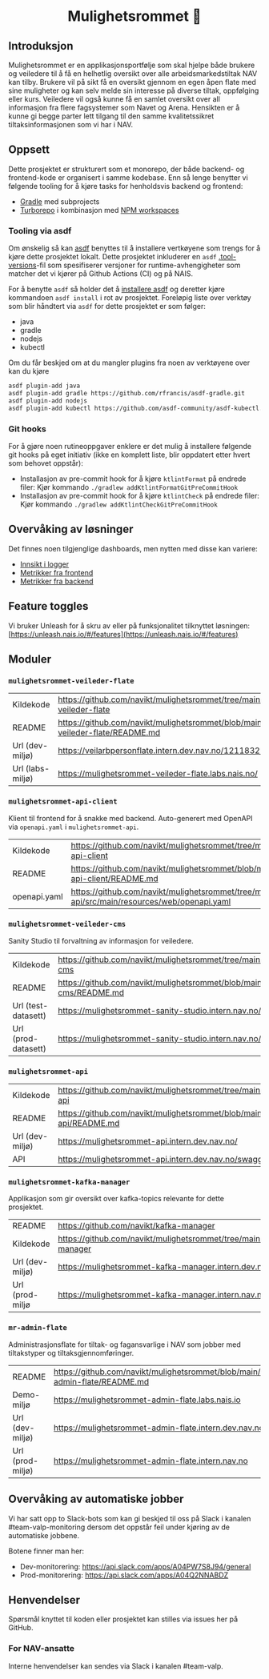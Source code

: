 <h1 align="center">Mulighetsrommet 🎯</h1>

## Introduksjon

Mulighetsrommet er en applikasjonsportfølje som skal hjelpe både brukere og veiledere til å få en helhetlig oversikt
over alle arbeidsmarkedstiltak NAV kan tilby.
Brukere vil på sikt få en oversikt gjennom en egen åpen flate med sine muligheter og kan selv melde sin interesse på
diverse tiltak, oppfølging eller kurs.
Veiledere vil også kunne få en samlet oversikt over all informasjon fra flere fagsystemer som Navet og Arena.
Hensikten er å kunne gi begge parter lett tilgang til den samme kvalitetssikret tiltaksinformasjonen som vi har i NAV.

## Oppsett

Dette prosjektet er strukturert som et monorepo, der både backend- og frontend-kode er organisert i samme kodebase.
Enn så lenge benytter vi følgende tooling for å kjøre tasks for henholdsvis backend og frontend:

- [Gradle](https://gradle.org/) med subprojects
- [Turborepo](https://turborepo.org/) i kombinasjon med [NPM workspaces](https://turborepo.org/)

### Tooling via asdf

Om ønskelig så kan [asdf](https://asdf-vm.com/) benyttes til å installere vertkøyene som trengs for å kjøre dette prosjektet lokalt.
Dette prosjektet inkluderer en `asdf` [.tool-versions](https://asdf-vm.com/manage/configuration.html#tool-versions)-fil som spesifiserer versjoner for runtime-avhengigheter som matcher det vi kjører på Github Actions (CI) og på NAIS.

For å benytte `asdf` så holder det å [installere asdf](https://asdf-vm.com/guide/getting-started.html) og deretter kjøre kommandoen `asdf install` i rot av prosjektet.
Foreløpig liste over verktøy som blir håndtert via `asdf` for dette prosjektet er som følger:

- java
- gradle
- nodejs
- kubectl

Om du får beskjed om at du mangler plugins fra noen av verktøyene over kan du kjøre

```bash
asdf plugin-add java
asdf plugin-add gradle https://github.com/rfrancis/asdf-gradle.git
asdf plugin-add nodejs
asdf plugin-add kubectl https://github.com/asdf-community/asdf-kubectl.git
```

### Git hooks

For å gjøre noen rutineoppgaver enklere er det mulig å installere følgende git hooks på eget initiativ (ikke en komplett
liste, blir oppdatert etter hvert som behovet oppstår):

- Installasjon av pre-commit hook for å kjøre `ktlintFormat` på endrede filer: Kjør
  kommando `./gradlew addKtlintFormatGitPreCommitHook`
- Installasjon av pre-commit hook for å kjøre `ktlintCheck` på endrede filer: Kjør
  kommando `./gradlew addKtlintCheckGitPreCommitHook`

## Overvåking av løsninger

Det finnes noen tilgjenglige dashboards, men nytten med disse kan variere:

- [Innsikt i logger](<https://logs.adeo.no/app/dashboards#/view/6927d260-00ed-11ed-9b1a-4723a5e7a9db?_g=(filters:!(),refreshInterval:(pause:!t,value:0),time:(from:now-15m,to:now))>)
- [Metrikker fra frontend](<https://logs.adeo.no/app/dashboards#/view/b9e91b00-01ba-11ed-9b1a-4723a5e7a9db?_a=(viewMode:edit)&_g=(filters:!(),refreshInterval:(pause:!t,value:0),time:(from:now-15m,to:now))>)
- [Metrikker fra backend](https://grafana.nais.io/d/8W2DNq6nk/mulighetsrommet-api?orgId=1&refresh=5m&var-datasource=prod-gcp&var-duration=30m&var-team=team-mulighetsrommet&from=now-15m&to=now)

## Feature toggles

Vi bruker Unleash for å skru av eller på funksjonalitet tilknyttet
løsningen: [https://unleash.nais.io/#/features](https://unleash.nais.io/#/features)

## Moduler

### `mulighetsrommet-veileder-flate`

| |                                                                                                         |
|------------------|---------------------------------------------------------------------------------------------------------|
| Kildekode        | <https://github.com/navikt/mulighetsrommet/tree/main/frontend/mulighetsrommet-veileder-flate>           |
| README           | <https://github.com/navikt/mulighetsrommet/blob/main/frontend/mulighetsrommet-veileder-flate/README.md> |
| Url (dev-miljø)  | <https://veilarbpersonflate.intern.dev.nav.no/12118323058>                                              |
| Url (labs-miljø) | <https://mulighetsrommet-veileder-flate.labs.nais.no/>                                                  |

### `mulighetsrommet-api-client`

Klient til frontend for å snakke med backend. Auto-generert med OpenAPI via `openapi.yaml` i `mulighetsrommet-api`.

| | |
| --------------- | ----------------------------------------------------------------------------------- |
| Kildekode | <https://github.com/navikt/mulighetsrommet/tree/main/frontend/mulighetsrommet-api-client> |
| README | <https://github.com/navikt/mulighetsrommet/blob/main/frontend/mulighetsrommet-api-client/README.md> |
| openapi.yaml | <https://github.com/navikt/mulighetsrommet/tree/main/mulighetsrommet-api/src/main/resources/web/openapi.yaml> |

### `mulighetsrommet-veileder-cms`

Sanity Studio til forvaltning av informasjon for veiledere.

| | |
| --------------- | ----------------------------------------------------------------------------------- |
| Kildekode | <https://github.com/navikt/mulighetsrommet/tree/main/frontend/mulighetsrommet-cms> |
| README | <https://github.com/navikt/mulighetsrommet/blob/main/frontend/mulighetsrommet-cms/README.md> |
| Url (test-datasett) | <https://mulighetsrommet-sanity-studio.intern.nav.no/test/desk> |
| Url (prod-datasett) | <https://mulighetsrommet-sanity-studio.intern.nav.no/production/desk> |

### `mulighetsrommet-api`

| |                                                                                     |
|-----------------|-------------------------------------------------------------------------------------|
| Kildekode       | <https://github.com/navikt/mulighetsrommet/tree/main/mulighetsrommet-api>           |
| README          | <https://github.com/navikt/mulighetsrommet/blob/main/mulighetsrommet-api/README.md> |
| Url (dev-miljø) | <https://mulighetsrommet-api.intern.dev.nav.no/>                                    |
| API             | <https://mulighetsrommet-api.intern.dev.nav.no/swagger-ui>                          |

### `mulighetsrommet-kafka-manager`

Applikasjon som gir oversikt over kafka-topics relevante for dette prosjektet.

| |                                                                         |
| --------------- |-------------------------------------------------------------------------|
| README | <https://github.com/navikt/kafka-manager>                               |
| Kildekode | <https://github.com/navikt/mulighetsrommet/tree/main/iac/kafka-manager> |
| Url (dev-miljø) | <https://mulighetsrommet-kafka-manager.intern.dev.nav.no>               |
| Url (prod-miljø | <https://mulighetsrommet-kafka-manager.intern.nav.no>                   |

### `mr-admin-flate`

Administrasjonsflate for tiltak- og fagansvarlige i NAV som jobber med tiltakstyper og tiltaksgjennomføringer.

| |                                                                                         |
|------------------|-----------------------------------------------------------------------------------------|
| README           | <https://github.com/navikt/mulighetsrommet/blob/main/frontend/mr-admin-flate/README.md> |
| Demo-miljø       | <https://mulighetsrommet-admin-flate.labs.nais.io>                                      |
| Url (dev-miljø)  | <https://mulighetsrommet-admin-flate.intern.dev.nav.no>                                 |
| Url (prod-miljø) | <https://mulighetsrommet-admin-flate.intern.nav.no>                                     |

## Overvåking av automatiske jobber
Vi har satt opp to Slack-bots som kan gi beskjed til oss på Slack i kanalen #team-valp-monitoring dersom det oppstår feil under kjøring av de automatiske jobbene.

Botene finner man her:
- Dev-monitorering: https://api.slack.com/apps/A04PW7S8J94/general
- Prod-monitorering: https://api.slack.com/apps/A04Q2NNABDZ

## Henvendelser

Spørsmål knyttet til koden eller prosjektet kan stilles via issues her på GitHub.

### For NAV-ansatte

Interne henvendelser kan sendes via Slack i kanalen #team-valp.
